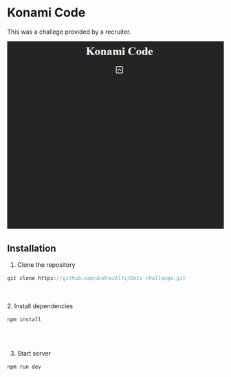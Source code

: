 # Konami Code 

This was a challege provided by a recruiter. 

![Konami code](./konami.gif)

## Installation

1. Clone the repository<br>
```js
git clone https://github.com/AndresAltv/Dots-challenge.git
```
<br><br>
2. Install dependencies<br>
```js
npm install
```
<br><br>

3. Start server<br>
```js
npm run dev
```
